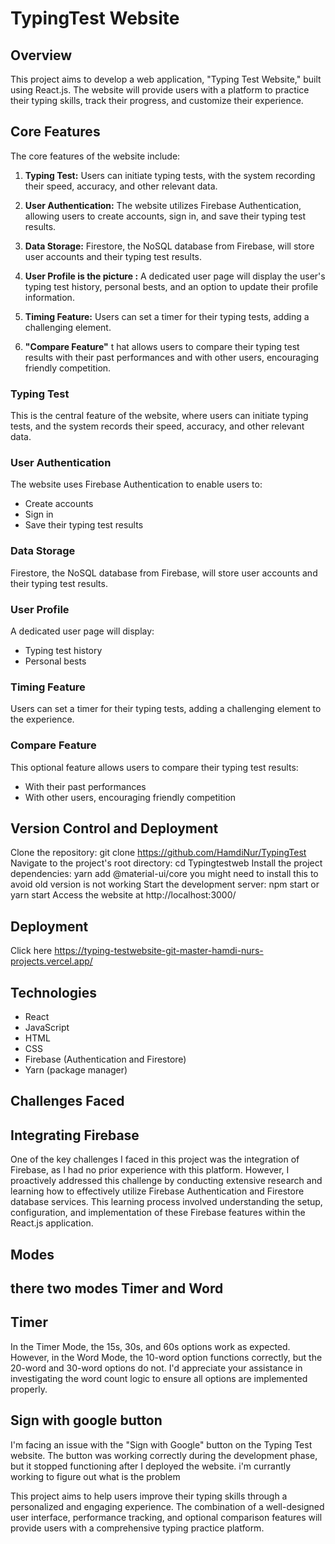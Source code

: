# TypingTest Website

## Overview

This project aims to develop a web application, "Typing Test Website," built using React.js. The website will provide users with a platform to practice their typing skills, track their progress, and customize their experience.

## Core Features

The core features of the website include:

1. **Typing Test:** Users can initiate typing tests, with the system recording their speed, accuracy, and other relevant data.

2. **User Authentication:** The website utilizes Firebase Authentication, allowing users to create accounts, sign in, and save their typing test results.

3. **Data Storage:** Firestore, the NoSQL database from Firebase, will store user accounts and their typing test results.

4. **User Profile is the picture :** A dedicated user page will display the user's typing test history, personal bests, and an option to update their profile information.

5. **Timing Feature:** Users can set a timer for their typing tests, adding a challenging element.

 6. **"Compare Feature"** t hat allows users to compare their typing test results with their past performances and with other users, encouraging friendly competition.


### Typing Test
This is the central feature of the website, where users can initiate typing tests, and the system records their speed, accuracy, and other relevant data.

### User Authentication
The website uses Firebase Authentication to enable users to:
- Create accounts
- Sign in
- Save their typing test results

### Data Storage
Firestore, the NoSQL database from Firebase, will store user accounts and their typing test results.

### User Profile
A dedicated user page will display:
- Typing test history
- Personal bests

### Timing Feature
Users can set a timer for their typing tests, adding a challenging element to the experience.



### Compare Feature
This optional feature allows users to compare their typing test results:
- With their past performances
- With other users, encouraging friendly competition

## Version Control and Deployment

Clone the repository: git clone https://github.com/HamdiNur/TypingTest
Navigate to the project's root directory: cd Typingtestweb
Install the project dependencies: yarn add @material-ui/core   you might need to install this to avoid old version is not working
Start the development server: npm start or yarn start
Access the website at http://localhost:3000/
## Deployment 

 Click here https://typing-testwebsite-git-master-hamdi-nurs-projects.vercel.app/

## Technologies

- React
- JavaScript
- HTML
- CSS
- Firebase (Authentication and Firestore)
- Yarn (package manager)


## Challenges Faced
## Integrating Firebase
One of the key challenges I faced in this project was the integration of Firebase, as I had no prior experience with this platform. However, I proactively addressed this challenge by conducting extensive research and learning how to effectively utilize Firebase Authentication and Firestore database services. This learning process involved understanding the setup, configuration, and implementation of these Firebase features within the React.js application.
## Modes 
## there two modes Timer and Word
## Timer
 In the Timer Mode, the 15s, 30s, and 60s options work as expected. However, in the Word Mode, the 10-word option functions correctly, but the 20-word and 30-word options do not. I'd appreciate your assistance in investigating the word count logic to ensure all options are implemented properly.

## Sign with google button
I'm facing an issue with the "Sign with Google" button on the Typing Test website. The button was working correctly during the development phase, but it stopped functioning after I deployed the website.
i'm currantly working to figure out  what is the problem 

This project aims to help users improve their typing skills through a personalized and engaging experience. The combination of a well-designed user interface, performance tracking, and optional comparison features will provide users with a comprehensive typing practice platform.
